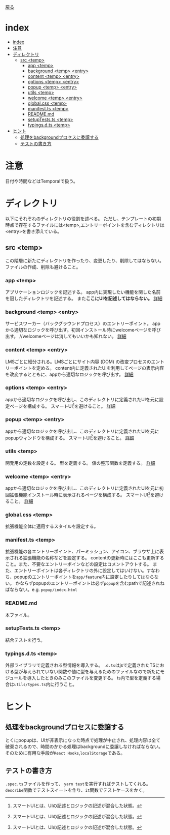 [戻る](../README.md)

# index

- [index](#index)
- [注意](#注意)
- [ディレクトリ](#ディレクトリ)
  - [src \<temp\>](#src-temp)
    - [app \<temp\>](#app-temp)
    - [background \<temp\> \<entry\>](#background-temp-entry)
    - [content \<temp\> \<entry\>](#content-temp-entry)
    - [options \<temp\> \<entry\>](#options-temp-entry)
    - [popup \<temp\> \<entry\>](#popup-temp-entry)
    - [utils \<temp\>](#utils-temp)
    - [welcome \<temp\> \<entry\>](#welcome-temp-entry)
    - [global.css \<temp\>](#globalcss-temp)
    - [manifest.ts \<temp\>](#manifestts-temp)
    - [README.md](#readmemd)
    - [setupTests.ts \<temp\>](#setupteststs-temp)
    - [typings.d.ts \<temp\>](#typingsdts-temp)
- [ヒント](#ヒント)
  - [処理をbackgroundプロセスに委譲する](#処理をbackgroundプロセスに委譲する)
  - [テストの書き方](#テストの書き方)

# 注意

日付や時間などはTemporalで扱う。

# ディレクトリ

以下にそれぞれのディレクトリの役割を述べる。
ただし、テンプレートの初期時点で存在するファイルには\<temp\>,エントリーポイントを含むディレクトリは\<entry\>を書き添えている。

## src \<temp\>

この階層に新たにディレクトリを作ったり、変更したり、削除してはならない。
ファイルの作成、削除も避けること。

### app \<temp\>

アプリケーションロジックを記述する。
app内に実現したい機能を関した名前を冠したディレクトリを記述する。
また**ここにUIを記述してはならない。**
[詳細](./app/README.md)

### background \<temp\> \<entry\>

サービスワーカー（バックグラウンドプロセス）のエントリーポイント。
appから適切なロジックを呼び出す。初回インストール時にwelcomeページを呼び出す。
//welcomeページは消してもいいかも知れない。
[詳細](./background/README.md)

### content \<temp\> \<entry\>

LMSごとに細分される。LMSごとにサイト内容 (DOM) の改変プロセスのエントリーポイントを定める。
content内に定義されたUIを利用してページの表示内容を改変するとともに、appから適切なロジックを呼び出す。
[詳細](./content/README.md)

### options \<temp\> \<entry\>

appから適切なロジックを呼び出し、このディレクトリに定義されたUIを元に設定ページを構成する。
スマートUI[^1]を避けること。
[詳細](./options/README.md)

### popup \<temp\> \<entry\>

appから適切なロジックを呼び出し、このディレクトリに定義されたUIを元にpopupウィンドウを構成する。
スマートUI[^1]を避けること。
[詳細](./popup/README.md)

### utils \<temp\>

開発用の定数を設定する。
型を定義する。
値の整形関数を定義する。
[詳細](./utils/README.md)

### welcome \<temp\> \<entry\>

appから適切なロジックを呼び出し、このディレクトリに定義されたUIを元に初回拡張機能インストール時に表示されるページを構成する。
スマートUI[^1]を避けること。
[詳細](./welcome/README.md)

### global.css \<temp\>

拡張機能全体に適用するスタイルを設定する。

### manifest.ts \<temp\>

拡張機能の各エントリーポイント、パーミッション、アイコン、ブラウザ上に表示される拡張機能の名称などを設定する。
contentの更新時にはここも更新すること。また、不要なエントリーポインなどの設定はコメントアウトする。
また、エントリーポイントは各ディレクトリの外に設定してはいけない。すなわち、popupのエントリーポイントを`app/feature`内に設定したりしてはならない。
かならずpopupのエントリーポイントは必ず`popup`を含むpathで記述されねばならない。e.g. `popup/index.html`

### README.md

本ファイル。

### setupTests.ts \<temp\>

結合テストを行う。

### typings.d.ts \<temp\>

外部ライブラリで定義される型情報を導入する。
`.d.ts`はjsで定義されたTSにおける型が与えられていない関数や値に型を与えるためのファイルなので新たにモジュールを導入したときのみこのファイルを変更する。
ts内で型を定義する場合は`utils/types.ts`内に行うこと。

[^1]: スマートUIとは、UIの記述とロジックの記述が混合した状態。

# ヒント

## 処理をbackgroundプロセスに委譲する

とくにpopupは、UIが非表示になった時点で処理が中止され、処理内容は全て破棄されるので、時間のかかる処理はbackgroundに委譲しなければならない。
そのために有用な手段が`React Hooks`,`localStorage`である。

## テストの書き方

`.spec.ts`ファイルを作って、
`yarn test`を実行すればテストしてくれる。
`describe`関数でテストスイートを作り、`it`関数でテストケースをかく。

